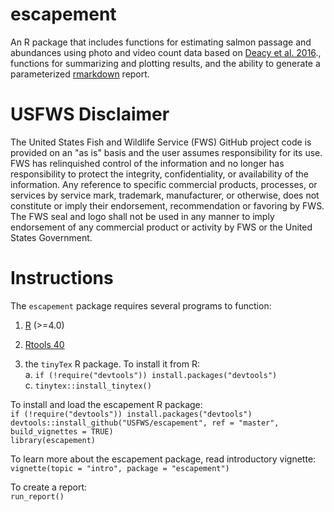 # escapement
An R package that includes functions for estimating salmon passage and abundances using photo and video count data based on [Deacy et al. 2016](https://peerj.com/articles/2120)., functions for summarizing and plotting results, and the ability to generate a parameterized [rmarkdown](https://rmarkdown.rstudio.com/) report.  

# USFWS Disclaimer
The United States Fish and Wildlife Service (FWS) GitHub project code is provided on an "as is" basis and the user assumes responsibility for its use. FWS has relinquished control of the information and no longer has responsibility to protect the integrity, confidentiality, or availability of the information. Any reference to specific commercial products, processes, or services by service mark, trademark, manufacturer, or otherwise, does not constitute or imply their endorsement, recommendation or favoring by FWS. The FWS seal and logo shall not be used in any manner to imply endorsement of any commercial product or activity by FWS or the United States Government.

# Instructions

The `escapement` package requires several programs to function:  

1. [R](https://cloud.r-project.org/) (>=4.0)  

2. [Rtools 40](https://cran.r-project.org/bin/windows/Rtools/)  

3. the `tinyTex` R package. To install it from R:  
      a. `if (!require("devtools")) install.packages("devtools")`  
      c. `tinytex::install_tinytex()`

To install and load the escapement R package:  
`if (!require("devtools")) install.packages("devtools")`  
`devtools::install_github("USFWS/escapement", ref = "master", build_vignettes = TRUE)`  
`library(escapement)`  

To learn more about the escapement package, read introductory vignette:
`vignette(topic = "intro", package = "escapement")`

To create a report:  
`run_report()`
